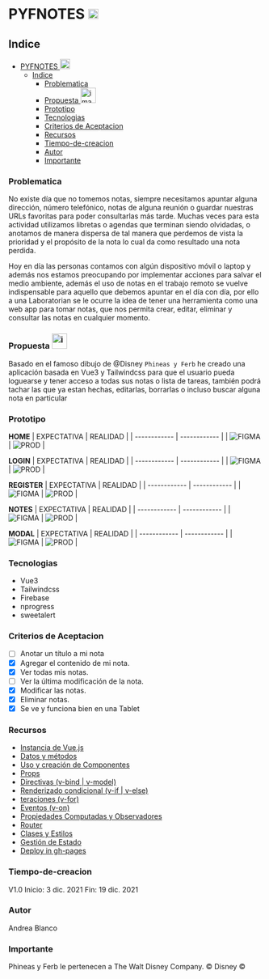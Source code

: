 # PYFNOTES <img src="./src/assets/pyfLogo.png" alt="logo de ohineas y ferb" height="20"/>
<!-- ![Image text](./src/assets/pyfLogo.png) -->

## Indice  
- [PYFNOTES <img src="./src/assets/pyfLogo.png" alt="logo de ohineas y ferb" height="20"/>](#pyfnotes-)
  - [Indice](#indice)
    - [Problematica](#problematica)
    - [Propuesta  <img src="./src/assets/ferbc.jpg" alt="imagen de ferb" height="30"/>](#propuesta--)
    - [Prototipo](#prototipo)
    - [Tecnologias](#tecnologias)
    - [Criterios de Aceptacion](#criterios-de-aceptacion)
    - [Recursos](#recursos)
    - [Tiempo-de-creacion](#tiempo-de-creacion)
    - [Autor](#autor)
    - [Importante](#importante)

### Problematica  
No existe día que no tomemos notas, siempre necesitamos apuntar alguna dirección, número telefónico, notas de alguna reunión o guardar nuestras URLs favoritas para poder consultarlas más tarde. Muchas veces para esta actividad utilizamos libretas o agendas que terminan siendo olvidadas, o anotamos de manera dispersa de tal manera que perdemos de vista la prioridad y el propósito de la nota lo cual da como resultado una nota perdida.

Hoy en día las personas contamos con algún dispositivo móvil o laptop y además nos estamos preocupando por implementar acciones para salvar el medio ambiente, además el uso de notas en el trabajo remoto se vuelve indispensable para aquello que debemos apuntar en el día con día, por ello a una Laboratorian se le ocurre la idea de tener una herramienta como una web app para tomar notas, que nos permita crear, editar, eliminar y consultar las notas en cualquier momento.

### Propuesta  <img src="./src/assets/ferbc.jpg" alt="imagen de ferb" height="30"/>
Basado en el famoso dibujo de @Disney `Phineas y Ferb` he creado una aplicación basada en Vue3 y Tailwindcss para que el usuario pueda loguearse y tener acceso a todas sus notas o lista de tareas, también podrá tachar las que ya estan hechas, editarlas, borrarlas o incluso buscar alguna nota en particular  

### Prototipo
**HOME**
| EXPECTATIVA | REALIDAD |
| ------------ | ------------ |
| ![FIGMA](./src/assets/home-figma.png) | ![PROD](./src/assets/home-real.png) |

**LOGIN**
| EXPECTATIVA | REALIDAD |
| ------------ | ------------ |
| ![FIGMA](./src/assets/login-figma.png) | ![PROD](./src/assets/login-real.png) |

**REGISTER**
| EXPECTATIVA | REALIDAD |
| ------------ | ------------ |
| ![FIGMA](./src/assets/register-figma.png) | ![PROD](./src/assets/register-real.png) |

**NOTES**
| EXPECTATIVA | REALIDAD |
| ------------ | ------------ |
| ![FIGMA](./src/assets/notas-figma.png) | ![PROD](./src/assets/notas-real.png) |

**MODAL**
| EXPECTATIVA | REALIDAD |
| ------------ | ------------ |
| ![FIGMA](./src/assets/modal-figma.png) | ![PROD](./src/assets/modal-real.png) |

### Tecnologias  
- Vue3
- Tailwindcss
- Firebase
- nprogress
- sweetalert

### Criterios de Aceptacion  
- [ ] Anotar un título a mi nota
- [x] Agregar el contenido de mi nota.
- [x] Ver todas mis notas.
- [ ] Ver la última modificación de la nota.
- [x] Modificar las notas.
- [x] Eliminar notas.
- [x] Se ve y funciona bien en una Tablet

### Recursos
- [Instancia de Vue.js](https://es.vuejs.org/v2/guide/instance.html)
- [Datos y métodos](https://es.vuejs.org/v2/guide/instance.html#Datos-y-Metodos)
- [Uso y creación de Componentes](https://vuejs.org/v2/guide/components.html)
- [Props](https://es.vuejs.org/v2/guide/components.html#Pasando-datos-a-componentes-secundarios-con-Props)
- [Directivas (v-bind | v-model)](https://es.vuejs.org/v2/api/#v-bind)
- [Renderizado condicional (v-if | v-else)](https://es.vuejs.org/v2/guide/conditional.html#v-if)
- [teraciones (v-for)](https://es.vuejs.org/v2/guide/list.html#Mapeando-una-matriz-a-elementos-con-v-for)
- [ Eventos (v-on)](https://es.vuejs.org/v2/guide/events.html)
- [Propiedades Computadas y Observadores](https://es.vuejs.org/v2/guide/computed.html)
- [Router](https://next.router.vuejs.org/guide/)
- [Clases y Estilos](https://es.vuejs.org/v2/guide/class-and-style.html)
- [Gestión de Estado](https://es.vuejs.org/v2/guide/state-management.html#Gestion-de-estado-simple-desde-cero)
- [Deploy in gh-pages](https://www.neoguias.com/como-publicar-aplicacion-vue-github-pages/)

### Tiempo-de-creacion
V1.0
Inicio: 3 dic. 2021
Fin: 19 dic. 2021
### Autor
Andrea Blanco

### Importante  
Phineas y Ferb le pertenecen a The Walt Disney Company. © Disney © 